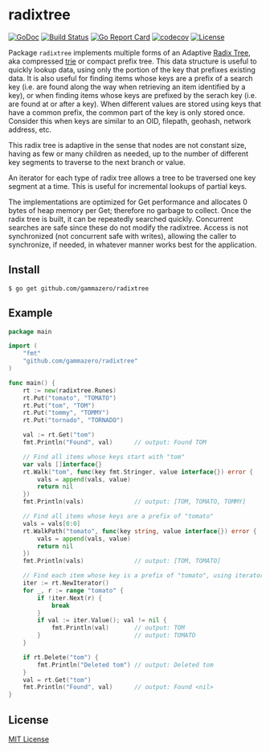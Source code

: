 # radixtree

[![GoDoc](https://pkg.go.dev/badge/github.com/gammazero/radixtree)](https://pkg.go.dev/github.com/gammazero/radixtree)
[![Build Status](https://github.com/gammazero/radixtree/actions/workflows/go.yml/badge.svg)](https://github.com/gammazero/radixtree/actions/workflows/go.yml)
[![Go Report Card](https://goreportcard.com/badge/github.com/gammazero/radixtree)](https://goreportcard.com/report/github.com/gammazero/radixtree)
[![codecov](https://codecov.io/gh/gammazero/radixtree/branch/master/graph/badge.svg)](https://codecov.io/gh/gammazero/radixtree)
[![License](https://img.shields.io/badge/License-MIT-blue.svg)](LICENSE)

Package `radixtree` implements multiple forms of an Adaptive [Radix Tree](https://en.wikipedia.org/wiki/Radix_tree), aka compressed [trie](https://en.wikipedia.org/wiki/Trie) or compact prefix tree.  This data structure is useful to quickly lookup data, using only the portion of the key that prefixes existing data.  It is also useful for finding items whose keys are a prefix of a search key (i.e. are found along the way when retrieving an item identified by a key), or when finding items whose keys are prefixed by the serach key (i.e. are found at or after a key).  When different values are stored using keys that have a common prefix, the common part of the key is only stored once.  Consider this when keys are similar to an OID, filepath, geohash, network address, etc.

This radix tree is adaptive in the sense that nodes are not constant size, having as few or many children as needed, up to the number of different key segments to traverse to the next branch or value.

An iterator for each type of radix tree allows a tree to be traversed one key segment at a time.  This is useful for incremental lookups of partial keys.

The implementations are optimized for Get performance and allocates 0 bytes of heap memory per Get; therefore no garbage to collect.  Once the radix tree is built, it can be repeatedly searched quickly. Concurrent searches are safe since these do not modify the radixtree. Access is not synchronized (not concurrent safe with writes), allowing the caller to synchronize, if needed, in whatever manner works best for the application.

## Install

```
$ go get github.com/gammazero/radixtree
```

## Example

```go
package main

import (
    "fmt"
    "github.com/gammazero/radixtree"
)

func main() {
    rt := new(radixtree.Runes)
    rt.Put("tomato", "TOMATO")
    rt.Put("tom", "TOM")
    rt.Put("tommy", "TOMMY")
    rt.Put("tornado", "TORNADO")

    val := rt.Get("tom")
    fmt.Println("Found", val)      // output: Found TOM

    // Find all items whose keys start with "tom"
    var vals []interface{}
    rt.Walk("tom", func(key fmt.Stringer, value interface{}) error {
        vals = append(vals, value)
        return nil
    })
    fmt.Println(vals)              // output: [TOM, TOMATO, TOMMY]

    // Find all items whose keys are a prefix of "tomato"
    vals = vals[0:0]
    rt.WalkPath("tomato", func(key string, value interface{}) error {
        vals = append(vals, value)
        return nil
    })
    fmt.Println(vals)              // output: [TOM, TOMATO]

    // Find each item whose key is a prefix of "tomato", using iterator
    iter := rt.NewIterator()
    for _, r := range "tomato" {
        if !iter.Next(r) {
            break
        }
        if val := iter.Value(); val != nil {
            fmt.Println(val)       // output: TOM
        }                          // output: TOMATO
    }

    if rt.Delete("tom") {
        fmt.Println("Deleted tom") // output: Deleted tom
    }
    val = rt.Get("tom")
    fmt.Println("Found", val)      // output: Found <nil>
}
```

## License

[MIT License](LICENSE)

